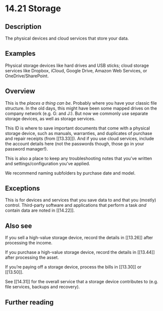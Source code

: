# 14.21 Storage

## Description

The physical devices and cloud services that store your data.

## Examples

Physical storage devices like hard drives and USB sticks; cloud storage services
like Dropbox, iCloud, Google Drive, Amazon Web Services, or OneDrive/SharePoint.

## Overview

This is the _places a thing can be_. Probably where you have your classic file structure. In the old days, this might have been some mapped drives on the company network (e.g. G: and J:). But now we commonly use separate storage devices, as well as storage services.

This ID is where to save important documents that come with a physical storage device, such as manuals, warranties, and duplicates of purchase and repair receipts (from [[13.33]]). And if you use cloud services, include the account details here (not the passwords though, those go in your password manager!).

This is also a place to keep any troubleshooting notes that you’ve written and settings/configuration you’ve applied.

We recommend naming subfolders by purchase date and model.

## Exceptions

This is for devices and services that you save data to and that you (mostly) control. Third-party software and applications that perform a task _and_ contain data are noted in [[14.22]].

## Also see

If you sell a high-value storage device, record the details in [[13.26]] after processing the income.

If you purchase a high-value storage device, record the details in [[13.44]] after processing the asset.

If you’re paying off a storage device, process the bills in [[13.30]] or [[13.50]].

See [[14.31]] for the overall service that a storage device contributes to (e.g. file services, backups and recovery).

## Further reading

